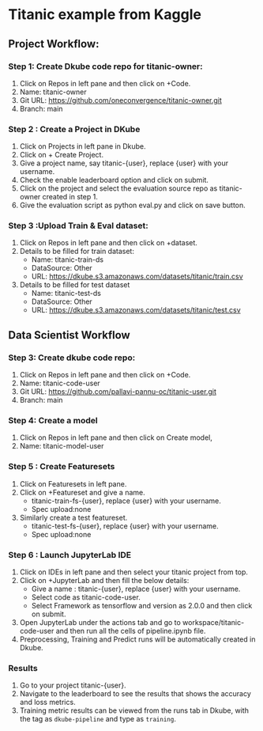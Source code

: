 # Titanic example from Kaggle
## Project Workflow:

### Step 1: Create Dkube code repo for titanic-owner:
1. Click on Repos in left pane and then click on +Code.
2. Name: titanic-owner
3. Git URL: https://github.com/oneconvergence/titanic-owner.git
4. Branch: main

### Step 2 : Create a Project in DKube
1. Click on Projects in left pane in Dkube.
2. Click on + Create Project.
3. Give a project name, say titanic-{user}, replace {user} with your username.
4. Check the enable leaderboard option and click on submit.
5. Click on the project and select the evaluation source repo as titanic-owner created in step 1.
6. Give the evaluation script as python eval.py and click on save button.

### Step 3 :Upload Train & Eval dataset: 
1. Click on Repos in left pane and then click on +dataset.
2. Details to be filled for train dataset:
   - Name: titanic-train-ds
   - DataSource: Other 
   - URL: https://dkube.s3.amazonaws.com/datasets/titanic/train.csv
3. Details to be filled for test dataset
   - Name: titanic-test-ds
   - DataSource: Other
   - URL: https://dkube.s3.amazonaws.com/datasets/titanic/test.csv

## Data Scientist Workflow 

### Step 3: Create dkube code repo:
1. Click on Repos in left pane and then click on +Code.
2. Name: titanic-code-user
3. Git URL: https://github.com/pallavi-pannu-oc/titanic-user.git
4. Branch: main

### Step 4: Create a model 
1. Click on Repos in left pane and then click on Create model, 
2. Name: titanic-model-user

### Step 5 : Create Featuresets
1. Click on Featuresets in left pane.
2. Click on +Featureset and give a name.
   - titanic-train-fs-{user}, replace {user} with your username.
   - Spec upload:none
3. Similarly create a test featureset.
   - titanic-test-fs-{user}, replace {user} with your username.
   - Spec upload:none

### Step 6 : Launch JupyterLab IDE
1. Click on IDEs in left pane and then select your titanic project from top.
2. Click on +JupyterLab and then fill the below details:
   - Give a name : titanic-{user}, replace {user} with your username.
   - Select code as titanic-code-user.
   - Select Framework as tensorflow and version as 2.0.0 and then click on submit.
3. Open JupyterLab under the actions tab and go to workspace/titanic-code-user and then run all the cells of pipeline.ipynb file.
4. Preprocessing, Training and Predict runs will be automatically created in Dkube.

### Results
1. Go to your project titanic-{user}.
2. Navigate to the leaderboard to see the results that shows the accuracy and loss metrics.
3. Training metric results can be viewed from the runs tab in Dkube, with the tag as `dkube-pipeline` and type as `training`.

